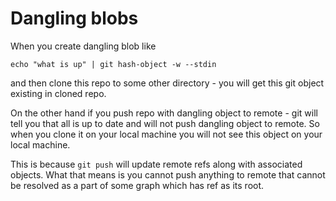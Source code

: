 # Dangling blobs

When you create dangling blob like 

```
echo "what is up" | git hash-object -w --stdin
```

and then clone this repo to some other directory - you will get this git object existing in cloned repo.

On the other hand if you push repo with dangling object to remote - git will tell you that all is up to date and will not push dangling object to remote. So when you clone it on your local machine you will not see this object on your local machine.

This is because `git push` will update remote refs along with associated objects. What that means is you cannot push anything to remote that cannot be resolved as a part of some graph which has ref as its root.
